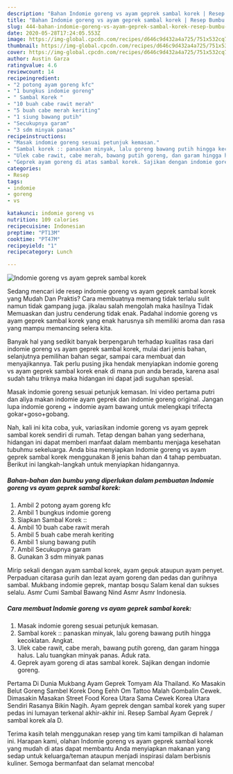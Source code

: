 ```yaml
---
description: "Bahan Indomie goreng vs ayam geprek sambal korek | Resep Bumbu Indomie goreng vs ayam geprek sambal korek Yang Sedap"
title: "Bahan Indomie goreng vs ayam geprek sambal korek | Resep Bumbu Indomie goreng vs ayam geprek sambal korek Yang Sedap"
slug: 444-bahan-indomie-goreng-vs-ayam-geprek-sambal-korek-resep-bumbu-indomie-goreng-vs-ayam-geprek-sambal-korek-yang-sedap
date: 2020-05-28T17:24:05.553Z
image: https://img-global.cpcdn.com/recipes/d646c9d432a4a725/751x532cq70/indomie-goreng-vs-ayam-geprek-sambal-korek-foto-resep-utama.jpg
thumbnail: https://img-global.cpcdn.com/recipes/d646c9d432a4a725/751x532cq70/indomie-goreng-vs-ayam-geprek-sambal-korek-foto-resep-utama.jpg
cover: https://img-global.cpcdn.com/recipes/d646c9d432a4a725/751x532cq70/indomie-goreng-vs-ayam-geprek-sambal-korek-foto-resep-utama.jpg
author: Austin Garza
ratingvalue: 4.6
reviewcount: 14
recipeingredient:
- "2 potong ayam goreng kfc"
- "1 bungkus indomie goreng"
- " Sambal Korek "
- "10 buah cabe rawit merah"
- "5 buah cabe merah keriting"
- "1 siung bawang putih"
- "Secukupnya garam"
- "3 sdm minyak panas"
recipeinstructions:
- "Masak indomie goreng sesuai petunjuk kemasan."
- "Sambal korek :: panaskan minyak, lalu goreng bawang putih hingga kecoklatan. Angkat."
- "Ulek cabe rawit, cabe merah, bawang putih goreng, dan garam hingga halus. Lalu tuangkan minyak panas. Aduk rata."
- "Geprek ayam goreng di atas sambal korek. Sajikan dengan indomie goreng."
categories:
- Resep
tags:
- indomie
- goreng
- vs

katakunci: indomie goreng vs 
nutrition: 109 calories
recipecuisine: Indonesian
preptime: "PT13M"
cooktime: "PT47M"
recipeyield: "1"
recipecategory: Lunch

---
```



![Indomie goreng vs ayam geprek sambal korek](https://img-global.cpcdn.com/recipes/d646c9d432a4a725/751x532cq70/indomie-goreng-vs-ayam-geprek-sambal-korek-foto-resep-utama.jpg)

Sedang mencari ide resep indomie goreng vs ayam geprek sambal korek yang Mudah Dan Praktis? Cara membuatnya memang tidak terlalu sulit namun tidak gampang juga. jikalau salah mengolah maka hasilnya Tidak Memuaskan dan justru cenderung tidak enak. Padahal indomie goreng vs ayam geprek sambal korek yang enak harusnya sih memiliki aroma dan rasa yang mampu memancing selera kita.

Banyak hal yang sedikit banyak berpengaruh terhadap kualitas rasa dari indomie goreng vs ayam geprek sambal korek, mulai dari jenis bahan, selanjutnya pemilihan bahan segar, sampai cara membuat dan menyajikannya. Tak perlu pusing jika hendak menyiapkan indomie goreng vs ayam geprek sambal korek enak di mana pun anda berada, karena asal sudah tahu triknya maka hidangan ini dapat jadi suguhan spesial.

Masak indomie goreng sesuai petunjuk kemasan. Ini video pertama putri dan aliya makan indomie ayam geprek dan indomie goreng original. Jangan lupa indomie goreng + indomie ayam bawang untuk melengkapi trifecta gokar+goso+gobang.


Nah, kali ini kita coba, yuk, variasikan indomie goreng vs ayam geprek sambal korek sendiri di rumah. Tetap dengan bahan yang sederhana, hidangan ini dapat memberi manfaat dalam membantu menjaga kesehatan tubuhmu sekeluarga. Anda bisa menyiapkan Indomie goreng vs ayam geprek sambal korek menggunakan 8 jenis bahan dan 4 tahap pembuatan. Berikut ini langkah-langkah untuk menyiapkan hidangannya.

<!--inarticleads1-->

##### Bahan-bahan dan bumbu yang diperlukan dalam pembuatan Indomie goreng vs ayam geprek sambal korek:

1. Ambil 2 potong ayam goreng kfc
1. Ambil 1 bungkus indomie goreng
1. Siapkan  Sambal Korek ::
1. Ambil 10 buah cabe rawit merah
1. Ambil 5 buah cabe merah keriting
1. Ambil 1 siung bawang putih
1. Ambil Secukupnya garam
1. Gunakan 3 sdm minyak panas


Mirip sekali dengan ayam sambal korek, ayam gepuk ataupun ayam penyet. Perpaduan citarasa gurih dan lezat ayam goreng dan pedas dan gurihnya sambal. Mukbang indomie geprek, mantap bosqu Salam kenal dan sukses selalu. Asmr Cumi Sambal Bawang Nind Asmr Asmr Indonesia. 

<!--inarticleads2-->

##### Cara membuat Indomie goreng vs ayam geprek sambal korek:

1. Masak indomie goreng sesuai petunjuk kemasan.
1. Sambal korek :: panaskan minyak, lalu goreng bawang putih hingga kecoklatan. Angkat.
1. Ulek cabe rawit, cabe merah, bawang putih goreng, dan garam hingga halus. Lalu tuangkan minyak panas. Aduk rata.
1. Geprek ayam goreng di atas sambal korek. Sajikan dengan indomie goreng.


Pertama Di Dunia Mukbang Ayam Geprek Tomyam Ala Thailand. Ko Masakin Belut Goreng Sambel Korek Dong Eehh Om Tattoo Malah Gombalin Cewek. Dimasakin Masakan Street Food Korea Utara Sama Cewek Korea Utara Sendiri Rasanya Bikin Nagih. Ayam geprek dengan sambal korek yang super pedas ini lumayan terkenal akhir-akhir ini. Resep Sambal Ayam Geprek / sambal korek ala D. 

Terima kasih telah menggunakan resep yang tim kami tampilkan di halaman ini. Harapan kami, olahan Indomie goreng vs ayam geprek sambal korek yang mudah di atas dapat membantu Anda menyiapkan makanan yang sedap untuk keluarga/teman ataupun menjadi inspirasi dalam berbisnis kuliner. Semoga bermanfaat dan selamat mencoba!
